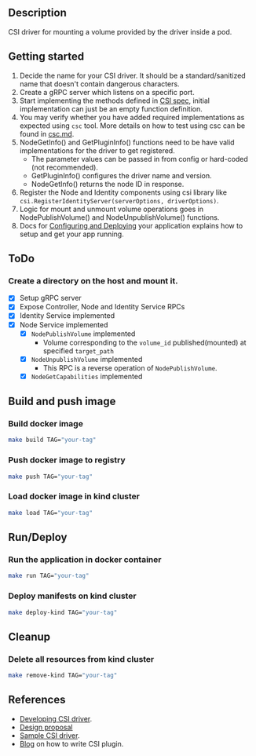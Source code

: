 ## Description
CSI driver for mounting a volume provided by the driver inside a pod.

## Getting started
1. Decide the name for your CSI driver. It should be a standard/sanitized name that doesn't contain dangerous characters.
1. Create a gRPC server which listens on a specific port.
1. Start implementing the methods defined in [CSI spec](https://github.com/container-storage-interface/spec/blob/master/spec.md), initial implementation can just be an empty function definition.
1. You may verify whether you have added required implementations as expected using `csc` tool. More details on how to test using csc can be found in [csc.md](./docs/csc.md).
1. NodeGetInfo() and GetPluginInfo() functions need to be have valid implementations for the driver to get registered.
    * The parameter values can be passed in from config or hard-coded (not recommended).
    * GetPluginInfo() configures the driver name and version.
    * NodeGetInfo() returns the node ID in response.
1. Register the Node and Identity components using csi library like `csi.RegisterIdentityServer(serverOptions, driverOptions)`.
1. Logic for mount and unmount volume operations goes in NodePublishVolume() and NodeUnpublishVolume() functions.
1. Docs for [Configuring and Deploying](./docs/configure-and-deploy.md) your application explains how to setup and get your app running.

## ToDo
### Create a directory on the host and mount it.
- [x] Setup gRPC server
- [x] Expose Controller, Node and Identity Service RPCs
- [x] Identity Service implemented
- [x] Node Service implemented
    - [x] `NodePublishVolume` implemented
        - Volume corresponding to the `volume_id` published(mounted) at specified `target_path`
    - [x] `NodeUnpublishVolume` implemented
        - This RPC is a reverse operation of `NodePublishVolume`.
    - [x] `NodeGetCapabilities` implemented

## Build and push image
### Build docker image
```sh
make build TAG="your-tag"
```

### Push docker image to registry
```sh
make push TAG="your-tag"
```

### Load docker image in kind cluster
```sh
make load TAG="your-tag"
```

## Run/Deploy
### Run the application in docker container
```sh
make run TAG="your-tag"
```

### Deploy manifests on kind cluster
```sh
make deploy-kind TAG="your-tag"
```

## Cleanup
### Delete all resources from kind cluster
```sh
make remove-kind TAG="your-tag"
```

## References
* [Developing CSI driver](https://kubernetes-csi.github.io/docs/developing.html).
* [Design proposal](https://github.com/kubernetes/design-proposals-archive/blob/main/storage/container-storage-interface.md)
* [Sample CSI driver](https://github.com/kubernetes-csi/csi-driver-host-path).
* [Blog](https://arslan.io/2018/06/21/how-to-write-a-container-storage-interface-csi-plugin/) on how to write CSI plugin.
